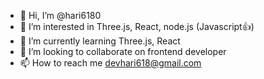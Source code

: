 - 👋 Hi, I’m @hari6180
- 👀 I’m interested in Three.js, React, node.js (Javascript👍)
- 🌱 I’m currently learning Three.js, React
- 💞️ I’m looking to collaborate on frontend developer
- 📫 How to reach me devhari618@gmail.com

